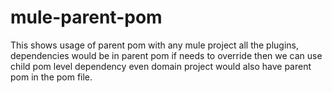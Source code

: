 # mule-parent-pom

This shows usage of parent pom with any mule project 
all the plugins, dependencies would be in parent pom
if needs to override then we can use child pom level dependency
even domain project would also have parent pom in the pom file.
